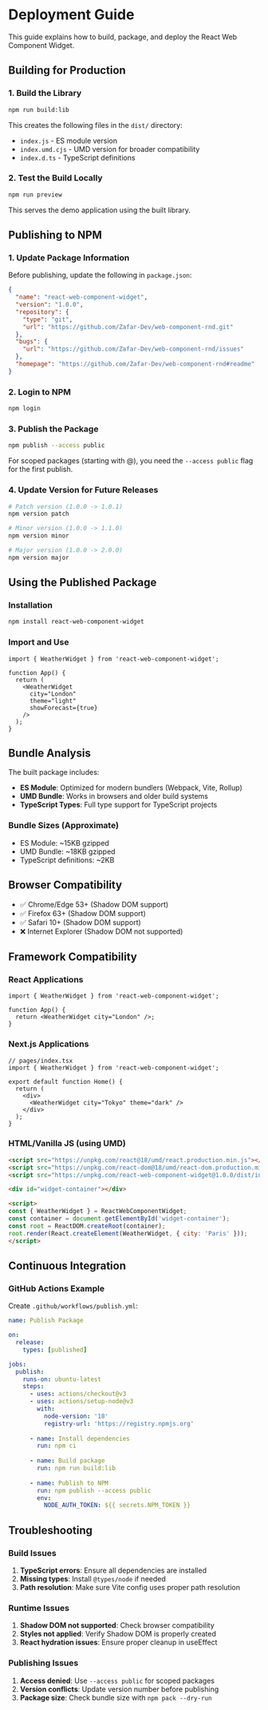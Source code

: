 # Deployment Guide

This guide explains how to build, package, and deploy the React Web Component Widget.

## Building for Production

### 1. Build the Library

```bash
npm run build:lib
```

This creates the following files in the `dist/` directory:
- `index.js` - ES module version
- `index.umd.cjs` - UMD version for broader compatibility  
- `index.d.ts` - TypeScript definitions

### 2. Test the Build Locally

```bash
npm run preview
```

This serves the demo application using the built library.

## Publishing to NPM

### 1. Update Package Information

Before publishing, update the following in `package.json`:

```json
{
  "name": "react-web-component-widget",
  "version": "1.0.0",
  "repository": {
    "type": "git",
    "url": "https://github.com/Zafar-Dev/web-component-rnd.git"
  },
  "bugs": {
    "url": "https://github.com/Zafar-Dev/web-component-rnd/issues"
  },
  "homepage": "https://github.com/Zafar-Dev/web-component-rnd#readme"
}
```

### 2. Login to NPM

```bash
npm login
```

### 3. Publish the Package

```bash
npm publish --access public
```

For scoped packages (starting with @), you need the `--access public` flag for the first publish.

### 4. Update Version for Future Releases

```bash
# Patch version (1.0.0 -> 1.0.1)
npm version patch

# Minor version (1.0.0 -> 1.1.0) 
npm version minor

# Major version (1.0.0 -> 2.0.0)
npm version major
```

## Using the Published Package

### Installation

```bash
npm install react-web-component-widget
```

### Import and Use

```tsx
import { WeatherWidget } from 'react-web-component-widget';

function App() {
  return (
    <WeatherWidget 
      city="London" 
      theme="light" 
      showForecast={true} 
    />
  );
}
```

## Bundle Analysis

The built package includes:

- **ES Module**: Optimized for modern bundlers (Webpack, Vite, Rollup)
- **UMD Bundle**: Works in browsers and older build systems
- **TypeScript Types**: Full type support for TypeScript projects

### Bundle Sizes (Approximate)

- ES Module: ~15KB gzipped
- UMD Bundle: ~18KB gzipped
- TypeScript definitions: ~2KB

## Browser Compatibility

- ✅ Chrome/Edge 53+ (Shadow DOM support)
- ✅ Firefox 63+ (Shadow DOM support)  
- ✅ Safari 10+ (Shadow DOM support)
- ❌ Internet Explorer (Shadow DOM not supported)

## Framework Compatibility

### React Applications
```tsx
import { WeatherWidget } from 'react-web-component-widget';

function App() {
  return <WeatherWidget city="London" />;
}
```

### Next.js Applications
```tsx
// pages/index.tsx
import { WeatherWidget } from 'react-web-component-widget';

export default function Home() {
  return (
    <div>
      <WeatherWidget city="Tokyo" theme="dark" />
    </div>
  );
}
```

### HTML/Vanilla JS (using UMD)
```html
<script src="https://unpkg.com/react@18/umd/react.production.min.js"></script>
<script src="https://unpkg.com/react-dom@18/umd/react-dom.production.min.js"></script>
<script src="https://unpkg.com/react-web-component-widget@1.0.0/dist/index.umd.cjs"></script>

<div id="widget-container"></div>

<script>
const { WeatherWidget } = ReactWebComponentWidget;
const container = document.getElementById('widget-container');
const root = ReactDOM.createRoot(container);
root.render(React.createElement(WeatherWidget, { city: 'Paris' }));
</script>
```

## Continuous Integration

### GitHub Actions Example

Create `.github/workflows/publish.yml`:

```yaml
name: Publish Package

on:
  release:
    types: [published]

jobs:
  publish:
    runs-on: ubuntu-latest
    steps:
      - uses: actions/checkout@v3
      - uses: actions/setup-node@v3
        with:
          node-version: '18'
          registry-url: 'https://registry.npmjs.org'
      
      - name: Install dependencies
        run: npm ci
      
      - name: Build package
        run: npm run build:lib
      
      - name: Publish to NPM
        run: npm publish --access public
        env:
          NODE_AUTH_TOKEN: ${{ secrets.NPM_TOKEN }}
```

## Troubleshooting

### Build Issues

1. **TypeScript errors**: Ensure all dependencies are installed
2. **Missing types**: Install `@types/node` if needed
3. **Path resolution**: Make sure Vite config uses proper path resolution

### Runtime Issues

1. **Shadow DOM not supported**: Check browser compatibility
2. **Styles not applied**: Verify Shadow DOM is properly created
3. **React hydration issues**: Ensure proper cleanup in useEffect

### Publishing Issues

1. **Access denied**: Use `--access public` for scoped packages
2. **Version conflicts**: Update version number before publishing
3. **Package size**: Check bundle size with `npm pack --dry-run`
